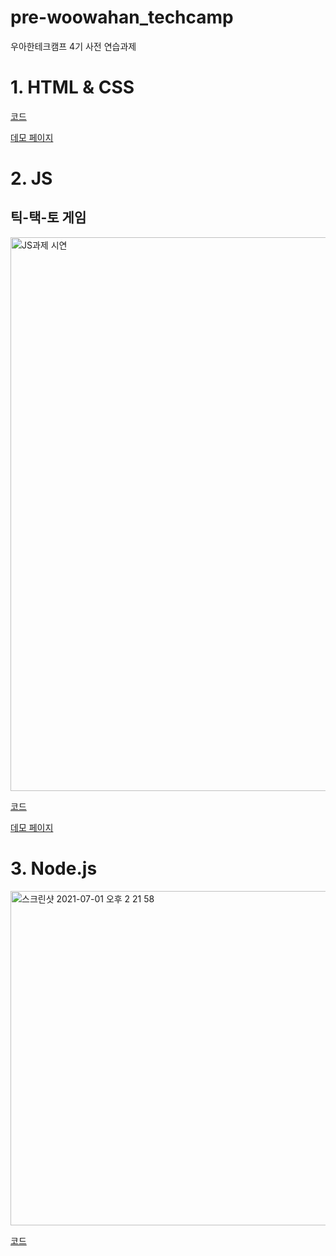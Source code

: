# pre-woowahan_techcamp
우아한테크캠프 4기 사전 연습과제

# 1. HTML & CSS
[코드](https://github.com/edegiil/pre-woowahan_techcamp/tree/main/HTML_CSS)

[데모 페이지]()

# 2. JS
## 틱-택-토 게임
<img width="886" alt="JS과제 시연" src="https://user-images.githubusercontent.com/35324795/123513277-40dd1a00-d6c7-11eb-9e20-abb799853db1.png">

[코드](https://github.com/edegiil/pre-woowahan_techcamp/tree/main/JS)

[데모 페이지]()

# 3. Node.js
<img width="535" alt="스크린샷 2021-07-01 오후 2 21 58" src="https://user-images.githubusercontent.com/35324795/124069795-bce4b280-da77-11eb-916b-5ac373657b03.png">

[코드](https://github.com/edegiil/pre-woowahan_techcamp/tree/main/Node.js)
